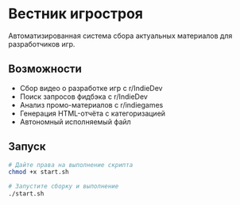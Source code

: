# Вестник игростроя

Автоматизированная система сбора актуальных материалов для разработчиков игр.

## Возможности
- Сбор видео о разработке игр с r/IndieDev
- Поиск запросов фидбэка с r/IndieDev
- Анализ промо-материалов с r/indiegames
- Генерация HTML-отчёта с категоризацией
- Автономный исполняемый файл

## Запуск
```bash
# Дайте права на выполнение скрипта
chmod +x start.sh

# Запустите сборку и выполнение
./start.sh
